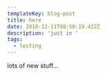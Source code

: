 ```yaml
---
templateKey: blog-post
title: here
date: 2018-12-11T08:50:19.422Z
description: 'just in '
tags:
  - testing
---
```

lots of new stuff...
